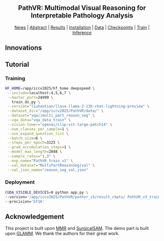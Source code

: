 <h2 align="center"> PathVR: Multimodal Visual Reasoning for Interpretable Pathology Analysis </h2>

<p align="center">
  <a href="#news">News</a> |
  <a href="#abstract">Abstract</a> |
  <a href="#results">Results</a> |
  <a href="#installation">Installation</a> |
  <a href="#data">Data</a> |
  <a href="#checkpoints">Checkpoints</a> |
  <a href="#train">Train</a> |
  <a href="#inference">Inference</a>
</p>

## Innovations
## Tutorial

### Training
```bash
HF_HOME=/app/iccv2025/hf_home deepspeed \
 --include=localhost:4,5,6,7 \
 --master_port=24999 \
   train_ds.py \
 --version="liuhaotian/llava-llama-2-13b-chat-lightning-preview" \
 --dataset_dir="/app/iccv2025/PathVR/data/" \
 --dataset="vqa||multi_part_reason_seg" \
 --vqa_data="vqa_data_train" \
 --vision-tower="openai/clip-vit-large-patch14" \
 --num_classes_per_sample=1 \
 --use_expand_question_list \
 --batch_size=6 \
 --steps_per_epoch=3125 \
 --grad_accumulation_steps=1 \
 --model_max_length=2048 \
 --sample_rates="1,3" \
 --exp_name="PathVR_train_v1" \
 --val_dataset="MultiPartReasonSeg|val" \
 --val_json_name="reason_seg_val.json"
```

### Deployment
```bash
CUDA_VISIBLE_DEVICES=0 python app.py \
--version='/app/iccv2025/PathVR/pathvr_v3/result_ckpts/ PathVR_v3_train_13b_v1' \
--precision='bf16'
```

##  Acknowledgement
This project is built upon [MMR](https://openreview.net/forum?id=mzL19kKE3r) and [SurgicalSAM](https://github.com/wenxi-yue/SurgicalSAM). The demo part is built upon [GLAMM](https://github.com/mbzuai-oryx/groundingLMM).  We thank the authors for their great work.
